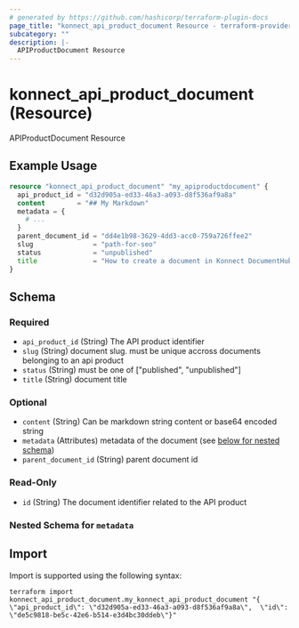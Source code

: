 ```yaml
---
# generated by https://github.com/hashicorp/terraform-plugin-docs
page_title: "konnect_api_product_document Resource - terraform-provider-konnect"
subcategory: ""
description: |-
  APIProductDocument Resource
---
```


# konnect_api_product_document (Resource)

APIProductDocument Resource

## Example Usage

```terraform
resource "konnect_api_product_document" "my_apiproductdocument" {
  api_product_id = "d32d905a-ed33-46a3-a093-d8f536af9a8a"
  content        = "## My Markdown"
  metadata = {
    # ...
  }
  parent_document_id = "dd4e1b98-3629-4dd3-acc0-759a726ffee2"
  slug               = "path-for-seo"
  status             = "unpublished"
  title              = "How to create a document in Konnect DocumentHub"
}
```

<!-- schema generated by tfplugindocs -->
## Schema

### Required

- `api_product_id` (String) The API product identifier
- `slug` (String) document slug. must be unique accross documents belonging to an api product
- `status` (String) must be one of ["published", "unpublished"]
- `title` (String) document title

### Optional

- `content` (String) Can be markdown string content or base64 encoded string
- `metadata` (Attributes) metadata of the document (see [below for nested schema](#nestedatt--metadata))
- `parent_document_id` (String) parent document id

### Read-Only

- `id` (String) The document identifier related to the API product

<a id="nestedatt--metadata"></a>
### Nested Schema for `metadata`

## Import

Import is supported using the following syntax:

```shell
terraform import konnect_api_product_document.my_konnect_api_product_document "{ \"api_product_id\": \"d32d905a-ed33-46a3-a093-d8f536af9a8a\",  \"id\": \"de5c9818-be5c-42e6-b514-e3d4bc30ddeb\"}"
```
